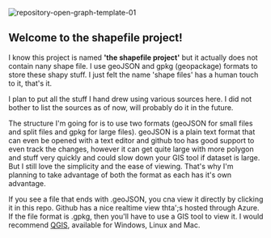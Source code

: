 ![repository-open-graph-template-01](https://github.com/karthi209/the-shapefile-project/assets/63890769/4720e71e-f8aa-4aad-b9a5-bf201958b55b)

## Welcome to the shapefile project!
I know this project is named **'the shapefile project'** but it actually does not contain nany shape file. I use geoJSON and gpkg (geopackage) formats to store these shapy stuff. I just felt the name 'shape files' has a human touch to it, that's it.

I plan to put all the stuff I hand drew using various sources here. I did not bother to list the sources as of now, will probably do it in the future.

The structure I'm going for is to use two formats (geoJSON for small files and split files and gpkg for large files). geoJSON is a plain text format that can even be opened with a text editor and github too has good support to even track the changes, however it can get quite large with more polygon and stuff very quickly and could slow down your GIS tool if dataset is large. But I still love the simplicity and the ease of viewing. That's why I'm planning to take advantage of both the format as each has it's own advantage.

If you see a file that ends with .geoJSON, you cna view it directly by clicking it in this repo. Github has a nice realtime view thta';s hosted through Azure. If the file format is .gpkg, then you'll have to use a GIS tool to view it. I would recommend [QGIS](https://qgis.org/), available for Windows, Linux and Mac.
